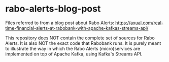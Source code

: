 # rabo-alerts-blog-post
Files referred to from a blog post about Rabo Alerts:
https://axual.com/real-time-financial-alerts-at-rabobank-with-apache-kafkas-streams-api/

This repository does NOT contain the complete set of sources for Rabo Alerts.
It is also NOT the exact code that Rabobank runs. It is purely meant to illustrate the way in
which the Rabo Alerts (micro)services are implemented on top of Apache Kafka, using Kafka's
Streams API.
